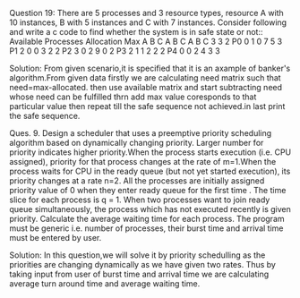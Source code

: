 Question 19: There are 5 processes and 3 resource types, resource A with 10 instances, B with 5 instances and C with 7 instances. Consider following and write a c code to find whether the system is in safe state or not::  
     Available	   Processes	Allocation	Max
A	B	C	   A	B	C   	A	B	C
3	3	2  P0      0	1	0   	7	5	3
	           P1	   2	0	0   	3	2	2
	           P2	   3	0	2   	9	0	2
	           P3	   2	1	1   	2	2	2
	           P4      0	0	2   	4	3	3

Solution: From given scenario,it is specified that it is an axample of banker's algorithm.From given data firstly we are calculating need matrix such that need=max-allocated. then use available matrix and start subtracting need whose need can be fulfilled thrn add max value coresponds to that particular value then repeat till the safe sequence not achieved.in last print the safe sequence.

Ques. 9.  Design a scheduler that uses a preemptive priority scheduling algorithm based on dynamically changing priority. Larger number for priority indicates higher priority.When the process starts execution (i.e. CPU assigned), priority for that process changes at the rate of m=1.When the process waits for CPU in the ready queue (but not yet started execution), its priority changes at a rate n=2. All the processes are initially assigned priority value of 0 when they enter ready queue for the first time . The time slice for each process is q = 1. When two processes want to join ready queue simultaneously, the process which has not executed recently is given priority. Calculate the average waiting time for each process. The program must be generic i.e. number of processes, their burst time and arrival time must be entered by user. 

Solution:  In this question,we will solve it by priority schedulling as the priorities are changing dynamically as we have given two rates. Thus by taking input from user of burst time and arrival time we are calculating average turn around time and average waiting time.


